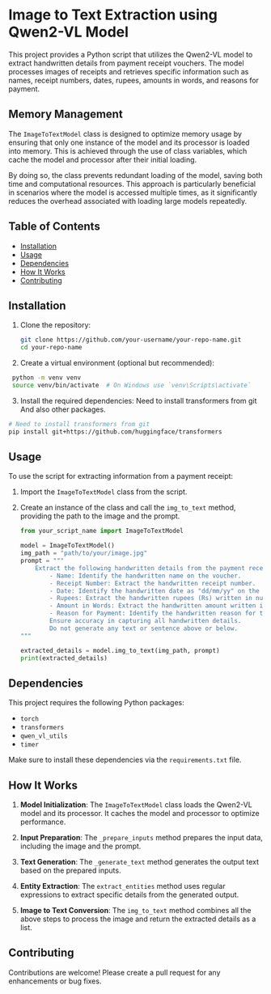 # Image to Text Extraction using Qwen2-VL Model

This project provides a Python script that utilizes the Qwen2-VL model to extract handwritten details from payment receipt vouchers. The model processes images of receipts and retrieves specific information such as names, receipt numbers, dates, rupees, amounts in words, and reasons for payment.

## Memory Management

The `ImageToTextModel` class is designed to optimize memory usage by ensuring that only one instance of the model and its processor is loaded into memory. This is achieved through the use of class variables, which cache the model and processor after their initial loading. 

By doing so, the class prevents redundant loading of the model, saving both time and computational resources. This approach is particularly beneficial in scenarios where the model is accessed multiple times, as it significantly reduces the overhead associated with loading large models repeatedly.


## Table of Contents

- [Installation](#installation)
- [Usage](#usage)
- [Dependencies](#dependencies)
- [How It Works](#how-it-works)
- [Contributing](#contributing)


## Installation

1. Clone the repository:

   ```bash
   git clone https://github.com/your-username/your-repo-name.git
   cd your-repo-name


2. Create a virtual environment (optional but recommended):
   
  ```bash
   python -m venv venv
   source venv/bin/activate  # On Windows use `venv\Scripts\activate`
  ```
3. Install the required dependencies:
    Need to install transformers from git
    And also other packages.
  ```bash
  # Need to install transformers from git
  pip install git+https://github.com/huggingface/transformers
  
  ```


## Usage

To use the script for extracting information from a payment receipt:

1. Import the `ImageToTextModel` class from the script.

2. Create an instance of the class and call the `img_to_text` method, providing the path to the image and the prompt.

   ```python
   from your_script_name import ImageToTextModel

   model = ImageToTextModel()
   img_path = "path/to/your/image.jpg"
   prompt = """
       Extract the following handwritten details from the payment receipt voucher from given image:
           - Name: Identify the handwritten name on the voucher.
           - Receipt Number: Extract the handwritten receipt number.
           - Date: Identify the handwritten date as "dd/mm/yy" on the voucher.
           - Rupees: Extract the handwritten rupees (Rs) written in numbers.
           - Amount in Words: Extract the handwritten amount written in words.
           - Reason for Payment: Identify the handwritten reason for the payment.
           Ensure accuracy in capturing all handwritten details.
           Do not generate any text or sentence above or below.
   """

   extracted_details = model.img_to_text(img_path, prompt)
   print(extracted_details)


## Dependencies

This project requires the following Python packages:

- `torch`
- `transformers`
- `qwen_vl_utils`
- `timer`

Make sure to install these dependencies via the `requirements.txt` file.

## How It Works

1. **Model Initialization**: The `ImageToTextModel` class loads the Qwen2-VL model and its processor. It caches the model and processor to optimize performance.

2. **Input Preparation**: The `_prepare_inputs` method prepares the input data, including the image and the prompt.

3. **Text Generation**: The `_generate_text` method generates the output text based on the prepared inputs.

4. **Entity Extraction**: The `extract_entities` method uses regular expressions to extract specific details from the generated output.

5. **Image to Text Conversion**: The `img_to_text` method combines all the above steps to process the image and return the extracted details as a list.

## Contributing

Contributions are welcome! Please create a pull request for any enhancements or bug fixes.



